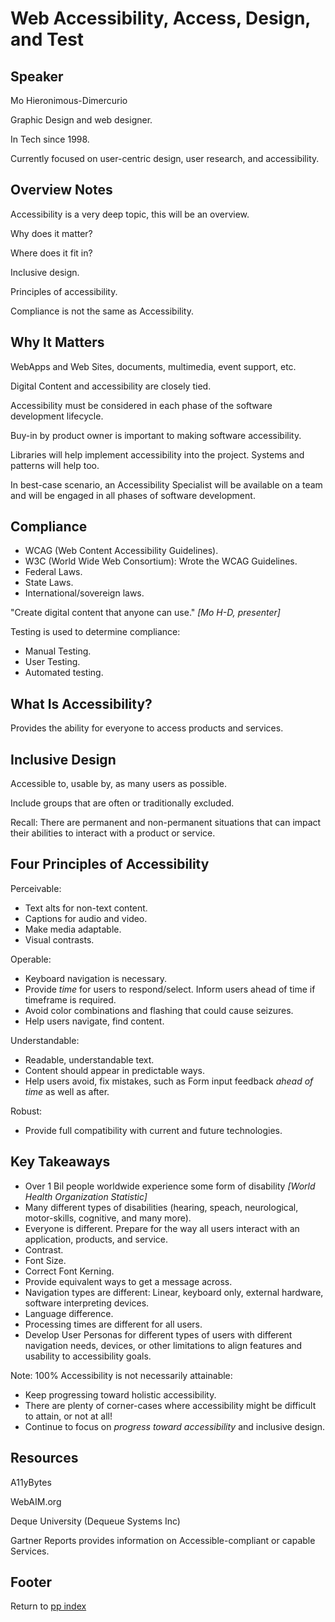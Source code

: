 # Web Accessibility, Access, Design, and Test

## Speaker

Mo Hieronimous-Dimercurio

Graphic Design and web designer.

In Tech since 1998.

Currently focused on user-centric design, user research, and accessibility.

## Overview Notes

Accessibility is a very deep topic, this will be an overview.

Why does it matter?

Where does it fit in?

Inclusive design.

Principles of accessibility.

Compliance is not the same as Accessibility.

## Why It Matters

WebApps and Web Sites, documents, multimedia, event support, etc.

Digital Content and accessibility are closely tied.

Accessibility must be considered in each phase of the software development lifecycle.

Buy-in by product owner is important to making software accessibility.

Libraries will help implement accessibility into the project. Systems and patterns will help too.

In best-case scenario, an Accessibility Specialist will be available on a team and will be engaged in all phases of software development.

## Compliance

- WCAG (Web Content Accessibility Guidelines).
- W3C (World Wide Web Consortium): Wrote the WCAG Guidelines.
- Federal Laws.
- State Laws.
- International/sovereign laws.

"Create digital content that anyone can use." *[Mo H-D, presenter]*

Testing is used to determine compliance:

- Manual Testing.
- User Testing.
- Automated testing.

## What Is Accessibility?

Provides the ability for everyone to access products and services.

## Inclusive Design

Accessible to, usable by, as many users as possible.

Include groups that are often or traditionally excluded.

Recall: There are permanent and non-permanent situations that can impact their abilities to interact with a product or service.

## Four Principles of Accessibility

Perceivable:

- Text alts for non-text content.
- Captions for audio and video.
- Make media adaptable.
- Visual contrasts.

Operable:

- Keyboard navigation is necessary.
- Provide *time* for users to respond/select. Inform users ahead of time if timeframe is required.
- Avoid color combinations and flashing that could cause seizures.
- Help users navigate, find content.

Understandable:

- Readable, understandable text.
- Content should appear in predictable ways.
- Help users avoid, fix mistakes, such as Form input feedback *ahead of time* as well as after.

Robust:

- Provide full compatibility with current and future technologies.

## Key Takeaways

- Over 1 Bil people worldwide experience some form of disability *[World Health Organization Statistic]*
- Many different types of disabilities (hearing, speach, neurological, motor-skills, cognitive, and many more).
- Everyone is different. Prepare for the way all users interact with an application, products, and service.
- Contrast.
- Font Size.
- Correct Font Kerning.
- Provide equivalent ways to get a message across.
- Navigation types are different: Linear, keyboard only, external hardware, software interpreting devices.
- Language difference.
- Processing times are different for all users.
- Develop User Personas for different types of users with different navigation needs, devices, or other limitations to align features and usability to accessibility goals.

Note: 100% Accessibility is not necessarily attainable:

- Keep progressing toward holistic accessibility.
- There are plenty of corner-cases where accessibility might be difficult to attain, or not at all!
- Continue to focus on *progress toward accessibility* and inclusive design.

## Resources

A11yBytes

WebAIM.org

Deque University (Dequeue Systems Inc)

Gartner Reports provides information on Accessible-compliant or capable Services.

## Footer

Return to [pp index](./pph-index.html)
